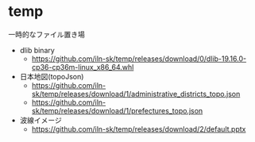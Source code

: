 # temp

一時的なファイル置き場
 - dlib binary
     - https://github.com/iln-sk/temp/releases/download/0/dlib-19.16.0-cp36-cp36m-linux_x86_64.whl
 - 日本地図(topoJson)
     - https://github.com/iln-sk/temp/releases/download/1/administrative_districts_topo.json
     - https://github.com/iln-sk/temp/releases/download/1/prefectures_topo.json
 - 波線イメージ
     - https://github.com/iln-sk/temp/releases/download/2/default.pptx